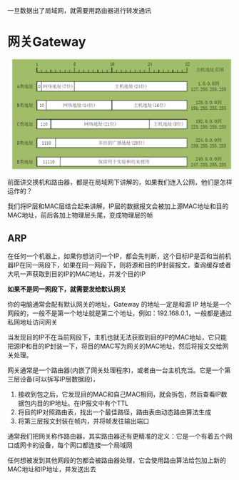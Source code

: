 一旦数据出了局域网，就需要用路由器进行转发通讯

# 网关Gateway
![](img/7.jpg)

前面讲交换机和路由器，都是在局域网下讲解的，如果我们连入公网，他们是怎样运作的？

我们将IP层和MAC层结合起来讲解，IP层的数据报文会被加上源MAC地址和目的MAC地址，前后各加上物理层头尾，变成物理层的帧

## ARP

在任何一个机器上，如果你想访问一个IP，都会先判断，这个目标IP是否和当前机器IP在同一网段下，如果在同一网段下，则将源和目的IP封装报文，查询缓存或者大吼一声获取到目的IP的MAC地址，并发个目的IP

**如果不是同一网段下，就需要发给默认网关**

你的电脑通常会配有默认网关的地址，Gateway 的地址一定是和源 IP 地址是一个网段的，一般不是第一个地址就是第二个地址，例如：192.168.0.1，一般都是通过私网地址访问网关

当发现目的IP不在当前网段下，主机也就无法获取到目的IP的MAC地址，它只能把源IP和目的IP封装一下，将目的MAC写为网关的MAC地址，然后将报文交给网关处理。

网关通常是一个路由器(内嵌了网关处理程序)，或者由一台主机充当。它是一个第三层设备(可以拆写IP层数据段)，
1. 接收到包之后，它发现目的MAC和自己MAC相同，就会拆包，然后查看IP数据包内目的IP地址。在IP报文中有个TTL
2. 将目的IP对照路由表，找出一个最佳路径，路由表由动态路由算法生成
3. 将第三层报文封装在帧内，并将帧发往输出端口

通常我们把网关称作路由器，其实路由器还有更精准的定义：它是一个有着五个网口或网卡的设备，每个网口都连接一个局域网

任何想被发到其他网段的包都会被路由器处理，它会使用路由算法给包加上新的MAC地址和IP地址，并发送出去



